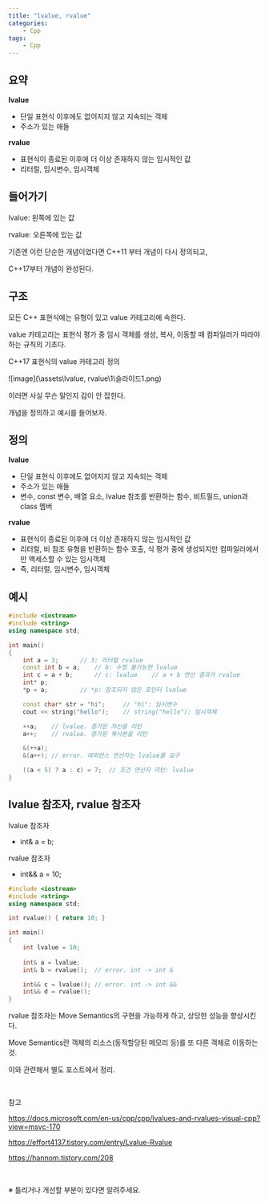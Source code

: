 ```yaml
---
title: "lvalue, rvalue"
categories:	
    - Cpp
tags:
    - Cpp
---
```


## 요약

**lvalue**
- 단일 표현식 이후에도 없어지지 않고 지속되는 객체
- 주소가 있는 애들

**rvalue**
- 표현식이 종료된 이후에 더 이상 존재하지 않는 임시적인 값
- 리터럴, 임시변수, 임시객체



## 들어가기

lvalue: 왼쪽에 있는 값

rvalue: 오른쪽에 있는 값

기존엔 이런 단순한 개념이었다면 C++11 부터 개념이 다시 정의되고,

C++17부터 개념이 완성된다.



## 구조

모든 C++ 표현식에는 유형이 있고 value 카테고리에 속한다.

value 카테고리는 표현식 평가 중 임시 객체를 생성, 복사, 이동할 때 컴파일러가 따라야하는 규칙의 기초다.

C++17 표현식의 value 카테고리 정의

![image](\assets\lvalue, rvalue\1\슬라이드1.png)


이러면 사실 무슨 말인지 감이 안 잡힌다.

개념을 정의하고 예시를 들어보자.



## 정의

**lvalue**
- 단일 표현식 이후에도 없어지지 않고 지속되는 객체
- 주소가 있는 애들
- 변수, const 변수, 배열 요소, lvalue 참조를 반환하는 함수, 비트필드, union과 class 멤버

**rvalue**
- 표현식이 종료된 이후에 더 이상 존재하지 않는 임시적인 값
- 리터럴, 비 참조 유형을 반환하는 함수 호출, 식 평가 중에 생성되지만 컴파일러에서만 액세스할 수 있는 임시객체
- 즉, 리터럴, 임시변수, 임시객체 



## 예시

```cpp
#include <iostream>
#include <string>
using namespace std;

int main()
{
	int a = 3;		// 3: 리터럴 rvalue
	const int b = a;	// b: 수정 불가능한 lvalue
	int c = a + b;		// c: lvalue 	// a + b 연산 결과가 rvalue
	int* p;
	*p = a;			// *p: 참조되지 않은 포인터 lvalue

	const char* str = "hi";		// "hi": 임시변수
	cout << string("hello");	// string("hello"): 임시객체

	++a;	// lvalue. 증가된 자신을 리턴
	a++;	// rvalue. 증가된 복사본을 리턴

	&(++a);
	&(a++);	// error. 레퍼런스 연산자는 lvalue를 요구

	((a < 5) ? a : c) = 7;	// 조건 연산자 리턴: lvalue
}
```


## lvalue 참조자, rvalue 참조자

lvalue 참조자
- int& a = b;

rvalue 참조자
- int&& a = 10;


```cpp
#include <iostream>
#include <string>
using namespace std;

int rvalue() { return 10; }

int main()
{
	int lvalue = 10;
	
	int& a = lvalue;
	int& b = rvalue();	// error. int -> int &

	int&& c = lvalue();	// error. int -> int &&
	int&& d = rvalue();
}
```

rvalue 참조자는 Move Semantics의 구현을 가능하게 하고, 상당한 성능을 향상시킨다.

Move Semantics란 객체의 리소스(동적할당된 메모리 등)를 또 다른 객체로 이동하는 것.

이와 관련해서 별도 포스트에서 정리. 



<br>

참고

<https://docs.microsoft.com/en-us/cpp/cpp/lvalues-and-rvalues-visual-cpp?view=msvc-170>

<https://effort4137.tistory.com/entry/Lvalue-Rvalue>

<https://hannom.tistory.com/208>



<br>

※ 틀리거나 개선할 부분이 있다면 알려주세요.